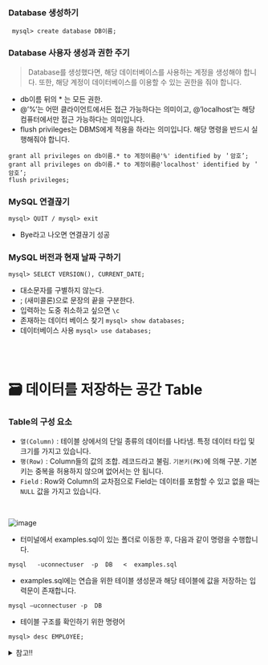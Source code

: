 
### Database 생성하기
``` mysql> create database DB이름;```

### Database 사용자 생성과 권한 주기
  > Database를 생성했다면, 해당 데이터베이스를 사용하는 계정을 생성해야 합니다. 또한, 해당 계정이 데이터베이스를 이용할 수 있는 권한을 줘야 합니다.
- db이름 뒤의 * 는 모든 권한.
- @’%’는 어떤 클라이언트에서든 접근 가능하다는 의미이고, @’localhost’는 해당 컴퓨터에서만 접근 가능하다는 의미입니다.
- flush privileges는 DBMS에게 적용을 하라는 의미입니다. 해당 명령을 반드시 실행해줘야 합니다.
```
grant all privileges on db이름.* to 계정이름@'%' identified by ＇암호’;
grant all privileges on db이름.* to 계정이름@'localhost' identified by ＇암호’;
flush privileges;
```

### MySQL 연결끊기
```mysql> QUIT / mysql> exit```
- Bye라고 나오면 연결끊기 성공

### MySQL 버전과 현재 날짜 구하기
``mysql> SELECT VERSION(), CURRENT_DATE;``

- 대소문자를 구별하지 않는다.
- ; (새미콜론)으로 문장의 끝을 구분한다.
- 입력하는 도중 취소하고 싶으면 ``\c``
- 존재하는 데이터 베이스 찾기 ``mysql> show databases;``
- 데이터베이스 사용 ``mysql> use databases;``

<br>
<br>




🗃 데이터를 저장하는 공간 Table
===
### Table의 구성 요소
- ``열(Column)`` : 테이블 상에서의 단일 종류의 데이터를 나타냄. 특정 데이터 타입 및 크기를 가지고 있습니다.
- ``행(Row)`` : Column들의 값의 조합. 레코드라고 불림. `기본키(PK)`에 의해 구분. 기본키는 중복을 허용하지 않으며 없어서는 안 됩니다.
- ``Field`` : Row와 Column의 교차점으로 Field는 데이터를 포함할 수 있고 없을 때는 `NULL` 값을 가지고 있습니다.
<br>

![image](https://user-images.githubusercontent.com/22065527/112100016-cf815d00-8be7-11eb-89b5-501a10348c94.png)



- 터미널에서 examples.sql이 있는 폴더로 이동한 후, 다음과 같이 명령을 수행합니다.

``mysql   -uconnectuser  -p  DB   <  examples.sql``
- examples.sql에는 연습을 위한 테이블 생성문과 해당 테이블에 값을 저장하는 입력문이 존재합니다.

``mysql –uconnectuser -p  DB``
- 테이블 구조를 확인하기 위한 명령어

``mysql> desc EMPLOYEE;``

<details>
<summary>참고‼</summary>
<div markdown="1">       

참고로 설치시에 ``Use Lagacy Password Encryption`` 방식으로 설치했을때에 해당합니다. (이렇게 설정을 해야지만 MySQL 5.x버전에서 사용하던 인증방식과 호환이 됩니다.) 만약, SHA 256기반의 암호화를 사용해야 한다면 'Use Strong Password Encryption for Authentication'을 선택하면 됩니다. 하지만, 이렇게 되면 새 버전(8.x)에서 제공하는 프로그램들만 서버에 접근이 가능하기 때문에 이전에 하던 모든 프로그램을 업그레이드 해야합니다. JDBC Driver도 8.x에 맞는 버전을 사용해야 합니다.


mysql -u root -p 

위와 같이 root 계정으로 접속을 합니다. 암호는 설치시 입력한 암호를 사용합니다.

CREATE DATABASE connectdb;

CREATE USER connectuser@localhost IDENTIFIED BY 'connect123!@#';

GRANT ALL PRIVILEGES ON connectdb.* TO 'connectuser'@'localhost';

FLUSH PRIVILEGES:

</div>
</details>



